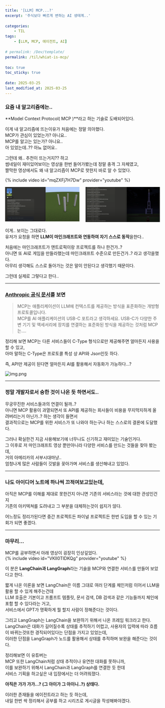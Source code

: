 ```yaml
---
title: '[LLM] MCP...?'
excerpt: '주식보다 빠르게 변하는 AI 생태계..'

categories:
    - TIL
tags:
    - [LLM, MCP, 에이전트, AI]

# permalink: /Dev/template/
permalink: /til/whiat-is-mcp/

toc: true
toc_sticky: true

date: 2025-03-25
last_modified_at: 2025-03-25
---
```


### 요즘 내 알고리즘에는..

**Model Context Protocol( MCP )**라고 하는 기술로 도배되어있다.

이게 내 알고리즘에 뜨는이유가 처음에는 정말 의아했다.  
MCP가 관심이 있었는가? 아니요..  
MCP를 알고는 있는가? 아니요..  
아 있었는데..?? 아뇨 없어요..

그런데 왜.. 추천이 뜨는거지?? 하고  
썸네일이 재미있어보이는 영상을 한번 들어가봤는데 정말 충격 그 자체였고,  
짤막한 영상에서도 왜 내 알고리즘이 MCP로 핫한지 바로 알 수 있었다.

{% include video id="mqZXFj7H7Dw" provider="youtube" %}

<div style="display: flex; flex-wrap: wrap; justify-content: space-between;">
  <div style="width: 48%;">
    <img src="/assets/img/mcp1.png" alt="첫번째 이미지" style="width: 100%;">
  </div>
  <div style="width: 48%;">
    <img src="/assets/img/mcp2.png" alt="두번째 이미지" style="width: 100%;">
  </div>
</div>

이게.. 보이는 그대로다.  
유저가 요청을 하면 **LLM이 마인크래프트와 연동하여 자기 스스로 동작**을한다..

처음에는 마인크래프트가 앤트로픽이랑 프로젝트를 하나 한건가..?  
아니면 또 AI로 게임을 만들라했는데 마인크래프트 수준으로 만든건가..? 라고 생각을했다.  
아무리 생각해도 스스로 돌아가는 것은 말이 안된다고 생각했기 때문이다.

그런데 실제로 그렇다고 한다..

---

### [Anthropic 공식 문서](<(https://docs.anthropic.com/ko/docs/agents-and-tools/mcp)>)를 보면

> MCP는 애플리케이션이 LLM에 컨텍스트를 제공하는 방식을 표준화하는 개방형 프로토콜입니다.  
> MCP를 AI 애플리케이션의 USB-C 포트라고 생각하세요. USB-C가 다양한 주변 기기 및 액세서리에 장치를 연결하는 표준화된 방식을 제공하는 것처럼 MCP는….

정리해 보면 MCP는 다른 서비스들이 C-Type 형식으로만 제공해주면 얼마든지 사용을 할 수 있고,  
아마 말하는 C-Type은 프로토콜 특성 상 API와 Json인듯 하다.

즉, API만 제공이 된다면 얼마든지 AI를 활용해서 자동화가 가능하다…?

![img.png](../../assets/img/c-type.png)

---

### 정말 개발자로서 숭한 것이 나온 듯 하면서도..

무궁무진한 서비스들과의 연결이 될까..?  
아니면 MCP 활용이 과열되면서 또 API를 제공하는 회사들이 비용을 무지막지하게 올려버리는거 아닌가..? 하는 생각이 들면서  
결과적으로는 MCP를 위한 서비스가 또 나와야 하는구나 하는 스스로의 결론에 도달했다.

그러나 확실한건 지금 사용해보기에 너무나도 신기하고 재미있는 기술인거다.  
그 이후로 저 마인크래프트 영상 뿐만아니라 다양한 서비스를 만드는 것들을 찾아 봤는데,  
거의 아메리카의 서부시대마냥..  
엄청나게 많은 사람들이 깃발을 꽂아가며 서비스를 생산해내고 있었다.

---

### 나도 아이디어 노트에 하나씩 끄적여보고있는데,

아직은 MCP를 이해를 제대로 못한건지 아니면 기존의 서비스라는 것에 대한 관성인건지  
기존의 아키텍쳐를 도려내고 그 부분을 대체하는것이 쉽지가 않다.

어느정도 정리가된다면 중간 프로젝트든 파이널 프로젝트든 한번 도입을 할 수 있는 기회가 되면 좋겠다.

---

### 마무리…

MCP를 공부하면서 아래 영상이 굉장히 인상깊었다.  
{% include video id="VKIl0TIDKQg" provider="youtube" %}

이 분은 **LangChain과 LangGraph**라는 기술을 MCP와 연결한 서비스를 만들어 보았다고 한다.

짧게 나온 이론을 보면 LangChain은 이름 그대로 여러 단계를 체인저럼 이어서 LLM을 활용 할 수 있게 해주는건데  
LLM 호출은 기본이고 프롬프트 템플릿, 문서 검색, DB 검색과 같은 기능들까지 체인에 포함 할 수 있다라는 거고,  
서비스에서 GPT가 명확하게 뭘 할지 사람이 정해준다는 것이다.

그리고 LangGraph는 LangChain을 보완하기 위해서 나온 프레임 워크라고 한다.  
LangChain은 대화가 길어질수록 상태를 추적하기 어렵고, 사용자의 입력에 따라 흐름이 바뀌는것또한 경직되어있다는 단점을 가지고 있었는데,  
이러한 단점을 LangGraph가 노드를 활용해서 상태를 추적하며 보완을 해준다는 것이다.

정리해보면 이 유튜버는  
MCP 또한 LangChain처럼 상태 추적이나 유연한 대화를 못하니까,  
이를 보완하기 위해서 LangChain과 LangGraph를 연결한 듯 한데  
서비스 기획을 하고싶은 내 입장에서는 더 어려워졌다.

**아직은 가가 가가…? (그 아이가 그 아이니..?) 상태다.**

이러한 존재들을 에이전트라고 하는 듯 하는데,  
내일 한번 싹 정리해서 공부를 하고 시리즈로 게시글을 작성해봐야겠다.
